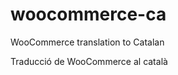 woocommerce-ca
==============

WooCommerce translation to Catalan

Traducció de WooCommerce al català

